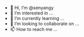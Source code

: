 - 👋 Hi, I’m @senyangy
- 👀 I’m interested in ...
- 🌱 I’m currently learning ...
- 💞️ I’m looking to collaborate on ...
- 📫 How to reach me ...

<!---
senyangy/senyangy is a ✨ special ✨ repository because its `README.md` (this file) appears on your GitHub profile.
You can click the Preview link to take a look at your changes.
--->
